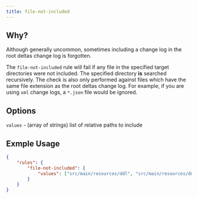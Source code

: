 ```yaml
---
title: file-not-included
---
```


## Why?

Although generally uncommon, sometimes including a change log in the root deltas change log is forgotten.

The `file-not-included` rule will fail if any file in the specified target directories were not included.
The specified directory **is** searched recursively. The check is also only performed against files which have
the same file extension as the root deltas change log. For example, if you are using `xml` change logs, a `*.json`
file would be ignored.

## Options

`values` - (array of strings) list of relative paths to include

## Exmple Usage

```json
{
    "rules": {
        "file-not-included": {
            "values": ["src/main/resources/ddl", "src/main/resources/dml"]
        }
    }
}
```
